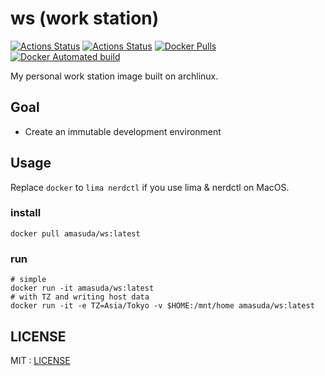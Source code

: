 # ws (work station)

[![Actions Status](https://github.com/go-zen-chu/ws/workflows/push-image/badge.svg)](https://github.com/go-zen-chu/ws/actions)
[![Actions Status](https://github.com/go-zen-chu/ws/workflows/ci/badge.svg)](https://github.com/go-zen-chu/ws/actions)
[![Docker Pulls](https://img.shields.io/docker/pulls/amasuda/ws.svg?style=for-the-badge)](https://hub.docker.com/r/amasuda/ws/)
[![Docker Automated build](https://img.shields.io/docker/automated/amasuda/ws.svg?style=for-the-badge)](https://hub.docker.com/r/amasuda/ws/)

My personal work station image built on archlinux.

## Goal

- Create an immutable development environment

## Usage

Replace `docker` to `lima nerdctl` if you use lima & nerdctl on MacOS.

### install

```shell
docker pull amasuda/ws:latest
```

### run

```shell
# simple
docker run -it amasuda/ws:latest
# with TZ and writing host data
docker run -it -e TZ=Asia/Tokyo -v $HOME:/mnt/home amasuda/ws:latest
```

## LICENSE

MIT : [LICENSE](./LICENSE)
